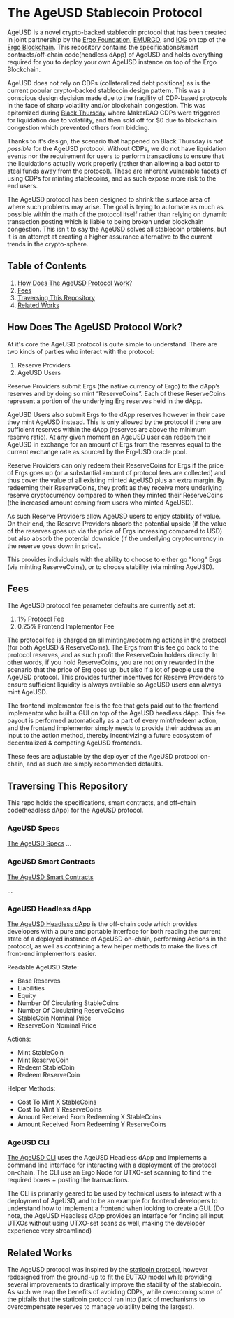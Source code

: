 # The AgeUSD Stablecoin Protocol

AgeUSD is a novel crypto-backed stablecoin protocol that has been created in joint partnership by the [Ergo Foundation](https://ergoplatform.org/en/foundation/), [EMURGO](https://emurgo.io/), and [IOG](https://iohk.io/en/about/) on top of the [Ergo Blockchain](https://ergoplatform.org/). This repository contains the specifications/smart contracts/off-chain code(headless dApp) of AgeUSD and holds everything required for you to deploy your own AgeUSD instance on top of the Ergo Blockchain.

AgeUSD does not rely on CDPs (collateralized debt positions) as is the current popular crypto-backed stablecoin design pattern. This was a conscious design decision made due to the fragility of CDP-based protocols in the face of sharp volatility and/or blockchain congestion. This was epitomized during [Black Thursday](https://forum.makerdao.com/t/black-thursday-response-thread/1433) where MakerDAO CDPs were triggered for liquidation due to volatility, and then sold off for $0 due to blockchain congestion which prevented others from bidding.

Thanks to it's design, the scenario that happened on Black Thursday is *not possible* for the AgeUSD protocol. Without CDPs, we do not have liquidation events nor the requirement for users to perform transactions to ensure that the liquidations actually work properly (rather than allowing a bad actor to steal funds away from the protocol). These are inherent vulnerable facets of using CDPs for minting stablecoins, and as such expose more risk to the end users.

The AgeUSD protocol has been designed to shrink the surface area of where such problems may arise. The goal is trying to automate as much as possible within the math of the protocol itself rather than relying on dynamic transaction posting which is liable to being broken under blockchain congestion. This isn't to say the AgeUSD solves all stablecoin problems, but it is an attempt at creating a higher assurance alternative to the current trends in the crypto-sphere.

## Table of Contents
1. [How Does The AgeUSD Protocol Work?](#how-does-the-ageusd-protocol-work-)
2. [Fees](#fees)
3. [Traversing This Repository](#traversing-this-repository)
4. [Related Works](#related-works)



## How Does The AgeUSD Protocol Work?
At it's core the AgeUSD protocol is quite simple to understand. There are two kinds of parties who interact with the protocol:
1. Reserve Providers
2. AgeUSD Users

Reserve Providers submit Ergs (the native currency of Ergo) to the dApp’s reserves and by doing so mint “ReserveCoins”. Each of these ReserveCoins represent a portion of the underlying Erg reserves held in the dApp.

AgeUSD Users also submit Ergs to the dApp reserves however in their case they mint AgeUSD instead. This is only allowed by the protocol if there are sufficient reserves within the dApp (reserves are above the minimum reserve ratio). At any given moment an AgeUSD user can redeem their AgeUSD in exchange for an amount of Ergs from the reserves equal to the current exchange rate as sourced by the Erg-USD oracle pool.

Reserve Providers can only redeem their ReserveCoins for Ergs if the price of Ergs goes up (or a substantial amount of protocol fees are collected) and thus cover the value of all existing minted AgeUSD plus an extra margin. By redeeming their ReserveCoins, they profit as they receive more underlying reserve cryptocurrency compared to when they minted their ReserveCoins (the increased amount coming from users who minted AgeUSD).

As such Reserve Providers allow AgeUSD users to enjoy stability of value. On their end, the Reserve Providers absorb the potential upside (if the value of the reserves goes up via the price of Ergs increasing compared to USD) but also absorb the potential downside (if the underlying cryptocurrency in the reserve goes down in price).

This provides individuals with the ability to choose to either go "long" Ergs (via minting ReserveCoins), or to choose stability (via minting AgeUSD).


## Fees
The AgeUSD protocol fee parameter defaults are currently set at:

1. 1% Protocol Fee
2. 0.25% Frontend Implementor Fee

The protocol fee is charged on all minting/redeeming actions in the protocol (for both AgeUSD & ReserveCoins). The Ergs from this fee go back to the protocol reserves, and as such profit the ReserveCoin holders directly. In other words, if you hold ReserveCoins, you are not only rewarded in the scenario that the price of Erg goes up, but also if a lot of people use the AgeUSD protocol. This provides further incentives for Reserve Providers to ensure sufficient liquidity is always available so AgeUSD users can always mint AgeUSD.

The frontend implementor fee is the fee that gets paid out to the frontend implementor who built a GUI on top of the AgeUSD headless dApp. This fee payout is performed automatically as a part of every mint/redeem action, and the frontend implementor simply needs to provide their address as an input to the action method, thereby incentivizing a future ecosystem of decentralized & competing AgeUSD frontends.

These fees are adjustable by the deployer of the AgeUSD protocol on-chain, and as such are simply recommended defaults.


## Traversing This Repository
This repo holds the specifications, smart contracts, and off-chain code(headless dApp) for the AgeUSD protocol.


### AgeUSD Specs
[The AgeUSD Specs](ageusd-specs)
...


### AgeUSD Smart Contracts
[The AgeUSD Smart Contracts](ageusd-smart-contracts)

...


### AgeUSD Headless dApp
[The AgeUSD Headless dApp](ageusd-headless) is the off-chain code which provides developers with a pure and portable interface for both reading the current state of a deployed instance of AgeUSD on-chain, performing Actions in the protocol, as well as containing a few helper methods to make the lives of front-end implementors easier.

Readable AgeUSD State:
- Base Reserves
- Liabilities
- Equity
- Number Of Circulating StableCoins
- Number Of Circulating ReserveCoins
- StableCoin Nominal Price
- ReserveCoin Nominal Price


Actions:
- Mint StableCoin
- Mint ReserveCoin
- Redeem StableCoin
- Redeem ReserveCoin


Helper Methods:
- Cost To Mint X StableCoins
- Cost To Mint Y ReserveCoins
- Amount Received From Redeeming X StableCoins
- Amount Received From Redeeming Y ReserveCoins



### AgeUSD CLI
[The AgeUSD CLI](ageusd-cli) uses the AgeUSD Headless dApp and implements a command line interface for interacting with a deployment of the protocol on-chain. The CLI use an Ergo Node for UTXO-set scanning to find the required boxes + posting the transactions.

The CLI is primarily geared to be used by technical users to interact with a deployment of AgeUSD, and to be an example for frontend developers to understand how to implement a frontend when looking to create a GUI. (Do note, the AgeUSD Headless dApp provides an interface for finding all input UTXOs without using UTXO-set scans as well, making the developer experience very streamlined)



## Related Works

The AgeUSD protocol was inspired by the [staticoin protocol](http://staticoin.com/whitepaper.pdf), however redesigned from the ground-up to fit the EUTXO model while providing several improvements to drastically improve the stability of the stablecoin. As such we reap the benefits of avoiding CDPs, while overcoming some of the pitfalls that the staticoin protocol ran into (lack of mechanisms to overcompensate reserves to manage volatility being the largest).
